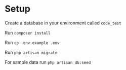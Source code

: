 # Setup

Create a database in your environment called `code_test`

Run `composer install`

Run `cp .env.example .env`

Run `php artisan migrate`

For sample data run `php artisan db:seed`
